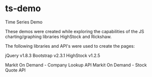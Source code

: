 ts-demo
=======

Time Series Demo

These demos were created while exploring the capabilities of the JS charting/graphing libraries HighStock and Rickshaw.

The following libraries and API's were used to create the pages:

jQuery v1.8.3
Bootstrap v2.3.1
HighStock v1.2.5 

Markit On Demand - Company Lookup API 
Markit On Demand - Stock Quote API

